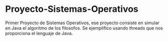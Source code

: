 # Proyecto-Sistemas-Operativos
Primer Proyecto de Sistemas Operativos, ese proyecto consiste en simular en Java el algoritmo de los filosofos. Se ejemplifico usando threads que nos proporciona el lenguaje de Java. 

